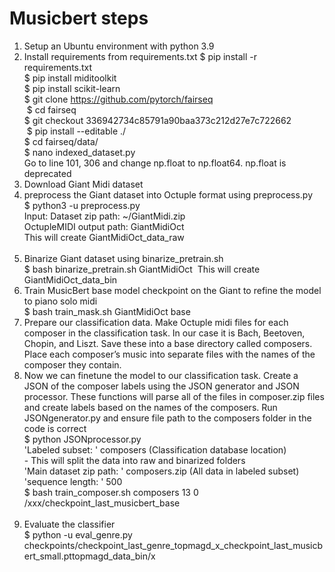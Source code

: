 # Musicbert steps
1. Setup an Ubuntu environment with python 3.9
2. Install requirements from requirements.txt $ pip install -r requirements.txt <br>
   $ pip install miditoolkit <br>
   $ pip install scikit-learn  <br>
   $ git clone https://github.com/pytorch/fairseq <br>
    $ cd fairseq<br>
   $ git checkout 336942734c85791a90baa373c212d27e7c722662<br>
    $ pip install --editable ./<br>
   $ cd fairseq/data/<br>
   $ nano indexed_dataset.py <br>
     Go to line 101, 306 and change np.float to np.float64. np.float is deprecated
4. Download Giant Midi dataset
5. preprocess the Giant dataset into Octuple format using preprocess.py<br>
   $ python3 -u preprocess.py<br>
   Input: Dataset zip path: ~/GiantMidi.zip<br>
   OctupleMIDI output path: GiantMidiOct<br>
    This will create GiantMidiOct_data_raw<br><br>
7. Binarize Giant dataset using binarize_pretrain.sh<br>
   $ bash binarize_pretrain.sh GiantMidiOct      This will create GiantMidiOct_data_bin
9. Train MusicBert base model checkpoint on the Giant to refine the model to piano solo midi<br>
    $ bash train_mask.sh GiantMidiOct base<br>
11. Prepare our classification data. Make Octuple midi files for each composer in the classification task. In our case it is Bach, Beetoven, Chopin, and Liszt. Save these into a base directory called composers. Place each composer’s music into separate files with the names of the composer they contain.<br>
12. Now we can finetune the model to our classification task. Create a JSON of the composer labels using the JSON generator and JSON processor. These functions will parse all of the files in composer.zip files and create labels based on the names of the composers. Run JSONgenerator.py and ensure file path to the composers folder in the code is correct<br>
    $ python JSONprocessor.py<br>
    'Labeled subset: ' composers (Classification database location)<br>
         - This will split the data into raw and binarized folders<br>
    'Main dataset zip path: ' composers.zip (All data in labeled subset)<br>
    'sequence length: ' 500<br>
    $ bash train_composer.sh composers 13 0 /xxx/checkpoint_last_musicbert_base<br><br>
14. Evaluate the classifier<br>
    $ python -u eval_genre.py checkpoints/checkpoint_last_genre_topmagd_x_checkpoint_last_musicbert_small.pttopmagd_data_bin/x
